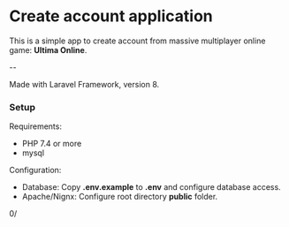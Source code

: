 # Create account application

This is a simple app to create account from massive multiplayer online game: <strong>Ultima Online</strong>.

--

Made with Laravel Framework, version 8.

### Setup

Requirements:
- PHP 7.4 or more
- mysql

Configuration:
- Database: Copy **.env.example** to **.env** and configure database access.
- Apache/Nignx: Configure root directory **public** folder.

0/
